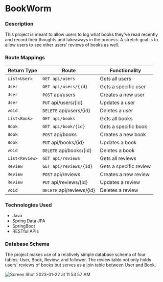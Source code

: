 # BookWorm

### Description

This project is meant to allow users to log what books they've read recently and record their thoughts and takeaways in the process. A stretch goal is to allow users to see other users' reviews of books as well.

### Route Mappings

| Return Type     | Route                 | Functionality            |
|-----------------|-----------------------|--------------------------|
| `List<User>`    |`GET api/users` | Gets all users|
| `User` | `GET api/users/{id}` | Gets a specific user |
| `User` | `POST` api/users | Creates a new user |
| `User` | `PUT` api/users/{id} | Updates a user |
| `void` | `DELETE` api/users/{id} | Deletes a user |
| `List<Book>`    |`GET api/books` | Gets all books|
| `Book` | `GET api/book/{id}` | Gets a specific book |
| `Book` | `POST` api/books | Creates a new book |
| `Book` | `PUT` api/books/{id} | Updates a book |
| `void` | `DELETE` api/books/{id} | Deletes a book |
| `List<Review>`    |`GET api/reviews` | Gets all reviews|
| `Review` | `GET api/reviews/{id}` | Gets a specific review |
| `Review` | `POST` api/reviews | Creates a new review |
| `Review` | `PUT` api/reviews/{id} | Updates a review |
| `void` | `DELETE` api/reviews/{id} | Deletes a review |


### Technologies Used
- Java
- Spring Data JPA
- SpringBoot
- RESTful APIs

### Database Schema
The project makes use of a relatively simple database schema of four tables; User, Book, Review, and follower. The review table not only holds users' reviews of books but serves as a join table between User and Book.

![Screen Shot 2023-01-22 at 11 53 57 AM](https://user-images.githubusercontent.com/112978206/213931846-ae91130f-4444-4d72-bf2c-fde1729f0505.png)
